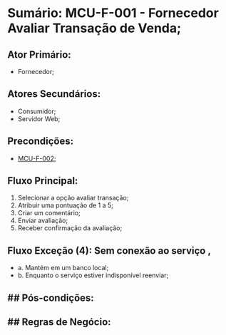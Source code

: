 # Sumário: MCU-F-001 - Fornecedor Avaliar Transação de Venda;
##  Ator Primário: 
 - Fornecedor;
##  Atores Secundários:
 - Consumidor;
 - Servidor Web;
##  Precondições:
 - [MCU-F-002;](https://github.com/thiagosantos346/PS-ES-2019-2-Escambo/blob/master/2.An%C3%A1lise/2.1.MCU/2.1.1.MCU/MCU-F-002-Fornecedor-Concluir-Transa%C3%A7%C3%A3o-de-Venda.md)
## Fluxo Principal: 
1. Selecionar a opção avaliar transação;
2. Atribuir uma pontuação de 1 a 5;
3. Criar um comentário;
4. Enviar avaliação;
5. Receber confirmação da avaliação;
##  Fluxo Exceção (4): Sem conexão ao serviço ,
- a. Mantém em um banco local;
- b. Enquanto o serviço estiver indisponível reenviar;
##  ##  Pós-condições: 
##  ##  Regras de Negócio:
